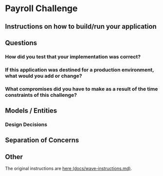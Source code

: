 # Payroll Challenge

## Instructions on how to build/run your application

## Questions

### How did you test that your implementation was correct?

### If this application was destined for a production environment, what would you add or change?

### What compromises did you have to make as a result of the time constraints of this challenge?

## Models / Entities
<!-- TODO: include data types used -->

### Design Decisions

## Separation of Concerns

## Other
The original instructions are [here (docs/wave-instructions.md)](./docs/wave-instructions.md).

